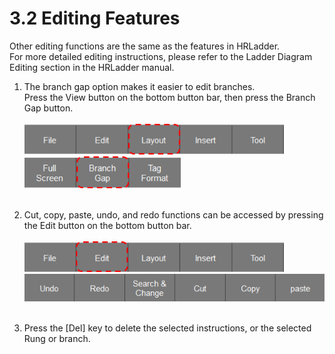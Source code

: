 # 3.2 Editing Features
Other editing functions are the same as the features in HRLadder.<br>
For more detailed editing instructions, please refer to the Ladder Diagram Editing section in the HRLadder manual.
1. The branch gap option makes it easier to edit branches.<br>
    Press the View button on the bottom button bar, then press the Branch Gap button.<br><br>
    <img src="../_assets/f_btn_layout_en.png" width ="415" ><br>
    <img src="../_assets/f_btn_branch_gap_en.png" width ="250" ><br><br>
2. Cut, copy, paste, undo, and redo functions can be accessed by pressing the Edit button on the bottom button bar.<br><br>
    <img src="../_assets/f_btn_edit_en.png" width ="415"><br>
    <img src="../_assets/f_btn_edit_menu_en.png" width ="500"><br><br>

3. Press the [Del] key to delete the selected instructions, or the selected Rung or branch.
<br><br>
